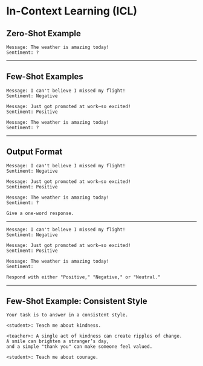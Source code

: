# In-Context Learning (ICL)

## Zero-Shot Example

```prompt
Message: The weather is amazing today!  
Sentiment: ?
```
---

## Few-Shot Examples
```prompt
Message: I can't believe I missed my flight!  
Sentiment: Negative  

Message: Just got promoted at work—so excited!  
Sentiment: Positive  

Message: The weather is amazing today!  
Sentiment: ?
```

---

## Output Format

```prompt
Message: I can't believe I missed my flight!  
Sentiment: Negative  

Message: Just got promoted at work—so excited!  
Sentiment: Positive  

Message: The weather is amazing today!  
Sentiment: ?  

Give a one-word response.  
```


---

```prompt
Message: I can't believe I missed my flight!  
Sentiment: Negative  

Message: Just got promoted at work—so excited!  
Sentiment: Positive  

Message: The weather is amazing today!  
Sentiment:  

Respond with either "Positive," "Negative," or "Neutral."  
```

---

## Few-Shot Example: Consistent Style  

```prompt
Your task is to answer in a consistent style.  

<student>: Teach me about kindness.  

<teacher>: A single act of kindness can create ripples of change.  
A smile can brighten a stranger’s day,  
and a simple "thank you" can make someone feel valued.  

<student>: Teach me about courage.  
```